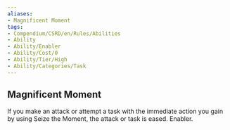 ```yaml
---
aliases:
- Magnificent Moment
tags:
- Compendium/CSRD/en/Rules/Abilities
- Ability
- Ability/Enabler
- Ability/Cost/0
- Ability/Tier/High
- Ability/Categories/Task
---
```


  
## Magnificent Moment  
If you make an attack or attempt a task with the immediate action you gain by using Seize the Moment, the attack or task is eased. Enabler.